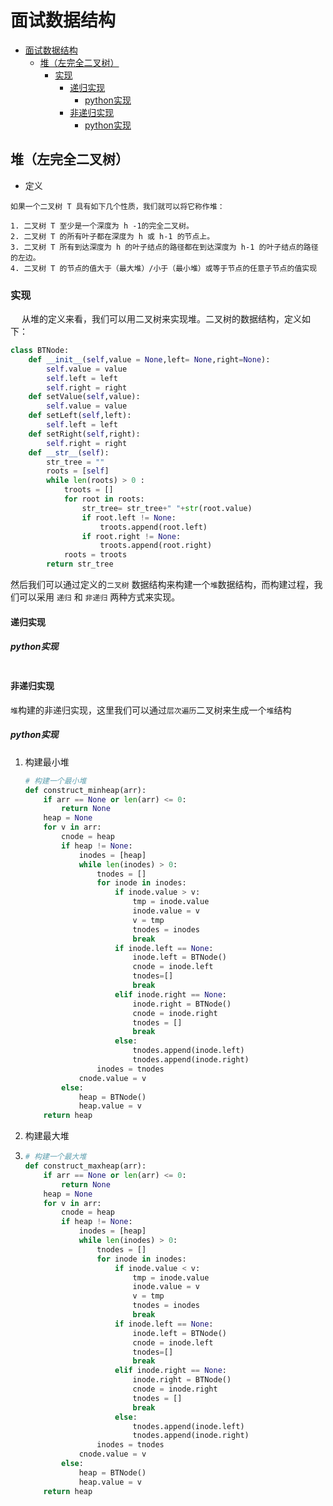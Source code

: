 # 面试数据结构

<!--ts-->
   * [面试数据结构](#面试数据结构)
      * [堆（左完全二叉树）](#堆左完全二叉树)
         * [实现](#实现)
            * [递归实现](#递归实现)
               * [python实现](#python实现)
            * [非递归实现](#非递归实现)
               * [python实现](#python实现-1)

<!-- Added by: johans, at:  -->

<!--te-->

## 堆（左完全二叉树）

+ 定义

``` basic
如果一个二叉树 T 具有如下几个性质，我们就可以将它称作堆：

1. 二叉树 T 至少是一个深度为 h -1的完全二叉树。
2. 二叉树 T 的所有叶子都在深度为 h 或 h-1 的节点上。
3. 二叉树 T 所有到达深度为 h 的叶子结点的路径都在到达深度为 h-1 的叶子结点的路径的左边。
4. 二叉树 T 的节点的值大于（最大堆）/小于（最小堆）或等于节点的任意子节点的值实现
```

### 实现

&ensp;&ensp; 从堆的定义来看，我们可以用二叉树来实现堆。二叉树的数据结构，定义如下：

```python
class BTNode:
    def __init__(self,value = None,left= None,right=None):
        self.value = value
        self.left = left
        self.right = right
    def setValue(self,value):
        self.value = value
    def setLeft(self,left):
        self.left = left
    def setRight(self,right):
        self.right = right
    def __str__(self):
        str_tree = ""
        roots = [self]
        while len(roots) > 0 :
            troots = []
            for root in roots:
                str_tree= str_tree+" "+str(root.value)
                if root.left != None:
                    troots.append(root.left)
                if root.right != None:
                    troots.append(root.right)
            roots = troots
        return str_tree
```

然后我们可以通过定义的`二叉树` 数据结构来构建一个`堆`数据结构，而构建过程，我们可以采用 `递归` 和 `非递归` 两种方式来实现。

#### 递归实现

##### python实现

```python

```

#### 非递归实现

`堆`构建的非递归实现，这里我们可以通过`层次遍历`二叉树来生成一个`堆`结构

##### python实现

1. 构建最小堆

   ```python
   # 构建一个最小堆
   def construct_minheap(arr):
       if arr == None or len(arr) <= 0:
           return None
       heap = None
       for v in arr:
           cnode = heap
           if heap != None:
               inodes = [heap]
               while len(inodes) > 0:
                   tnodes = []
                   for inode in inodes:
                       if inode.value > v:
                           tmp = inode.value
                           inode.value = v
                           v = tmp
                           tnodes = inodes
                           break
                       if inode.left == None:
                           inode.left = BTNode()
                           cnode = inode.left
                           tnodes=[]
                           break
                       elif inode.right == None:
                           inode.right = BTNode()
                           cnode = inode.right
                           tnodes = []
                           break
                       else:
                           tnodes.append(inode.left)
                           tnodes.append(inode.right)
                   inodes = tnodes
               cnode.value = v
           else:
               heap = BTNode()
               heap.value = v
       return heap
   ```

2. 构建最大堆

3. ```python
   # 构建一个最大堆
   def construct_maxheap(arr):
       if arr == None or len(arr) <= 0:
           return None
       heap = None
       for v in arr:
           cnode = heap
           if heap != None:
               inodes = [heap]
               while len(inodes) > 0:
                   tnodes = []
                   for inode in inodes:
                       if inode.value < v:
                           tmp = inode.value
                           inode.value = v
                           v = tmp
                           tnodes = inodes
                           break
                       if inode.left == None:
                           inode.left = BTNode()
                           cnode = inode.left
                           tnodes=[]
                           break
                       elif inode.right == None:
                           inode.right = BTNode()
                           cnode = inode.right
                           tnodes = []
                           break
                       else:
                           tnodes.append(inode.left)
                           tnodes.append(inode.right)
                   inodes = tnodes
               cnode.value = v
           else:
               heap = BTNode()
               heap.value = v
       return heap
   ```

